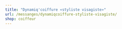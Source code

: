 ```yaml
---
title: "Dynamiq'coiffure «styliste visagiste»"
url: /messanges/dynamiqcoiffure-styliste-visagiste/
shop: coiffeur
---
```

